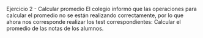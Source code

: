 Ejercicio 2 - Calcular promedio
El colegio informó que las operaciones para calcular el promedio no se están realizando correctamente, por lo que ahora nos corresponde realizar los test correspondientes:
Calcular el promedio de las notas de los alumnos.